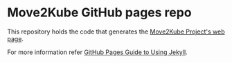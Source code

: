 # Move2Kube GitHub pages repo

This repository holds the code that generates the [Move2Kube Project's web page](https://konveyor.io/move2kube/).

For more information refer [GitHub Pages Guide to Using Jekyll](https://help.github.com/en/github/working-with-github-pages/setting-up-a-github-pages-site-with-jekyll).
